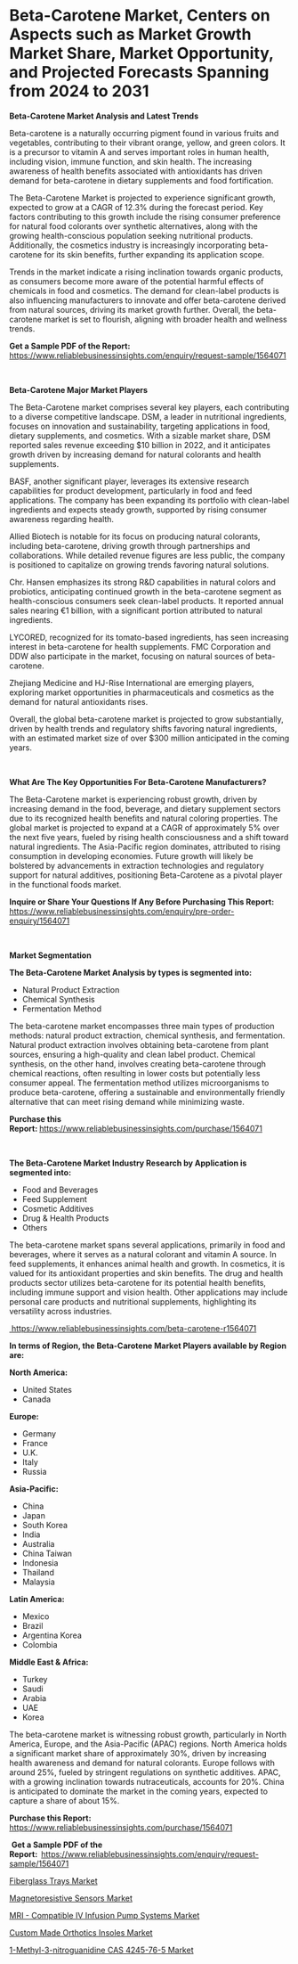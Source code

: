 <p><h1>Beta-Carotene Market, Centers on Aspects such as Market Growth Market Share, Market Opportunity, and Projected Forecasts Spanning from 2024 to 2031</h1></p><p><strong>Beta-Carotene Market Analysis and Latest Trends</strong></p>
<p><p>Beta-carotene is a naturally occurring pigment found in various fruits and vegetables, contributing to their vibrant orange, yellow, and green colors. It is a precursor to vitamin A and serves important roles in human health, including vision, immune function, and skin health. The increasing awareness of health benefits associated with antioxidants has driven demand for beta-carotene in dietary supplements and food fortification.</p><p>The Beta-Carotene Market is projected to experience significant growth, expected to grow at a CAGR of 12.3% during the forecast period. Key factors contributing to this growth include the rising consumer preference for natural food colorants over synthetic alternatives, along with the growing health-conscious population seeking nutritional products. Additionally, the cosmetics industry is increasingly incorporating beta-carotene for its skin benefits, further expanding its application scope.</p><p>Trends in the market indicate a rising inclination towards organic products, as consumers become more aware of the potential harmful effects of chemicals in food and cosmetics. The demand for clean-label products is also influencing manufacturers to innovate and offer beta-carotene derived from natural sources, driving its market growth further. Overall, the beta-carotene market is set to flourish, aligning with broader health and wellness trends.</p></p>
<p><strong>Get a Sample PDF of the Report:&nbsp;</strong> <a href="https://www.reliablebusinessinsights.com/enquiry/request-sample/1564071">https://www.reliablebusinessinsights.com/enquiry/request-sample/1564071</a></p>
<p>&nbsp;</p>
<p><strong>Beta-Carotene Major Market Players</strong></p>
<p><p>The Beta-Carotene market comprises several key players, each contributing to a diverse competitive landscape. DSM, a leader in nutritional ingredients, focuses on innovation and sustainability, targeting applications in food, dietary supplements, and cosmetics. With a sizable market share, DSM reported sales revenue exceeding $10 billion in 2022, and it anticipates growth driven by increasing demand for natural colorants and health supplements.</p><p>BASF, another significant player, leverages its extensive research capabilities for product development, particularly in food and feed applications. The company has been expanding its portfolio with clean-label ingredients and expects steady growth, supported by rising consumer awareness regarding health.</p><p>Allied Biotech is notable for its focus on producing natural colorants, including beta-carotene, driving growth through partnerships and collaborations. While detailed revenue figures are less public, the company is positioned to capitalize on growing trends favoring natural solutions.</p><p>Chr. Hansen emphasizes its strong R&D capabilities in natural colors and probiotics, anticipating continued growth in the beta-carotene segment as health-conscious consumers seek clean-label products. It reported annual sales nearing €1 billion, with a significant portion attributed to natural ingredients.</p><p>LYCORED, recognized for its tomato-based ingredients, has seen increasing interest in beta-carotene for health supplements. FMC Corporation and DDW also participate in the market, focusing on natural sources of beta-carotene. </p><p>Zhejiang Medicine and HJ-Rise International are emerging players, exploring market opportunities in pharmaceuticals and cosmetics as the demand for natural antioxidants rises.</p><p>Overall, the global beta-carotene market is projected to grow substantially, driven by health trends and regulatory shifts favoring natural ingredients, with an estimated market size of over $300 million anticipated in the coming years.</p></p>
<p>&nbsp;</p>
<p><strong>What Are The Key Opportunities For Beta-Carotene Manufacturers?</strong></p>
<p><p>The Beta-Carotene market is experiencing robust growth, driven by increasing demand in the food, beverage, and dietary supplement sectors due to its recognized health benefits and natural coloring properties. The global market is projected to expand at a CAGR of approximately 5% over the next five years, fueled by rising health consciousness and a shift toward natural ingredients. The Asia-Pacific region dominates, attributed to rising consumption in developing economies. Future growth will likely be bolstered by advancements in extraction technologies and regulatory support for natural additives, positioning Beta-Carotene as a pivotal player in the functional foods market.</p></p>
<p><strong>Inquire or Share Your Questions If Any Before Purchasing This Report:</strong> <a href="https://www.reliablebusinessinsights.com/enquiry/pre-order-enquiry/1564071">https://www.reliablebusinessinsights.com/enquiry/pre-order-enquiry/1564071</a></p>
<p>&nbsp;</p>
<p><strong>Market Segmentation</strong></p>
<p><strong>The Beta-Carotene Market Analysis by types is segmented into:</strong></p>
<p><ul><li>Natural Product Extraction</li><li>Chemical Synthesis</li><li>Fermentation Method</li></ul></p>
<p><p>The beta-carotene market encompasses three main types of production methods: natural product extraction, chemical synthesis, and fermentation. Natural product extraction involves obtaining beta-carotene from plant sources, ensuring a high-quality and clean label product. Chemical synthesis, on the other hand, involves creating beta-carotene through chemical reactions, often resulting in lower costs but potentially less consumer appeal. The fermentation method utilizes microorganisms to produce beta-carotene, offering a sustainable and environmentally friendly alternative that can meet rising demand while minimizing waste.</p></p>
<p><strong>Purchase this Report:&nbsp;</strong><a href="https://www.reliablebusinessinsights.com/purchase/1564071">https://www.reliablebusinessinsights.com/purchase/1564071</a></p>
<p>&nbsp;</p>
<p><strong>The Beta-Carotene Market Industry Research by Application is segmented into:</strong></p>
<p><ul><li>Food and Beverages</li><li>Feed Supplement</li><li>Cosmetic Additives</li><li>Drug & Health Products</li><li>Others</li></ul></p>
<p><p>The beta-carotene market spans several applications, primarily in food and beverages, where it serves as a natural colorant and vitamin A source. In feed supplements, it enhances animal health and growth. In cosmetics, it is valued for its antioxidant properties and skin benefits. The drug and health products sector utilizes beta-carotene for its potential health benefits, including immune support and vision health. Other applications may include personal care products and nutritional supplements, highlighting its versatility across industries.</p></p>
<p><a href="https://www.reliablebusinessinsights.com/beta-carotene-r1564071">&nbsp;https://www.reliablebusinessinsights.com/beta-carotene-r1564071</a></p>
<p><strong>In terms of Region, the Beta-Carotene Market Players available by Region are:</strong></p>
<p>
    <p> <strong> North America: </strong>
        <ul>
            <li>United States</li>
            <li>Canada</li>
        </ul>
        </p> 
    <p> <strong> Europe: </strong>
        <ul>
            <li>Germany</li>
            <li>France</li>
            <li>U.K.</li>
            <li>Italy</li>
            <li>Russia</li>
        </ul>
        </p> 
    <p> <strong> Asia-Pacific: </strong>
        <ul>
            <li>China</li>
            <li>Japan</li>
            <li>South Korea</li>
            <li>India</li>
            <li>Australia</li>
            <li>China Taiwan</li>
            <li>Indonesia</li>
            <li>Thailand</li>
            <li>Malaysia</li>
        </ul>
        </p> 
    <p> <strong> Latin America: </strong>
        <ul>
            <li>Mexico</li>
            <li>Brazil</li>
            <li>Argentina Korea</li>
            <li>Colombia</li>
        </ul>
        </p> 
    <p> <strong> Middle East & Africa: </strong>
        <ul>
            <li>Turkey</li>
            <li>Saudi</li>
            <li>Arabia</li>
            <li>UAE</li>
            <li>Korea</li>
        </ul>
    </p>
    </p>
<p><p>The beta-carotene market is witnessing robust growth, particularly in North America, Europe, and the Asia-Pacific (APAC) regions. North America holds a significant market share of approximately 30%, driven by increasing health awareness and demand for natural colorants. Europe follows with around 25%, fueled by stringent regulations on synthetic additives. APAC, with a growing inclination towards nutraceuticals, accounts for 20%. China is anticipated to dominate the market in the coming years, expected to capture a share of about 15%.</p></p>
<p><strong>Purchase this Report: </strong><a href="https://www.reliablebusinessinsights.com/purchase/1564071">https://www.reliablebusinessinsights.com/purchase/1564071</a></p>
<p>&nbsp;<strong>Get a Sample PDF of the Report:&nbsp;&nbsp;</strong><a href="https://www.reliablebusinessinsights.com/enquiry/request-sample/1564071">https://www.reliablebusinessinsights.com/enquiry/request-sample/1564071</a></p>
<p><strong></strong></p>
<p><p><a href="https://issuu.com/reportprime-2/docs/fiberglass-trays-market-size-2030.p_da3b45bb9195e7">Fiberglass Trays Market</a></p><p><a href="https://www.linkedin.com/pulse/unveiling-market-trends-global-magnetoresistive-sensors-growth-j6w2c?trackingId=ueHKlzB6TteDNxIsu2Thsg%3D%3D">Magnetoresistive Sensors Market</a></p><p><a href="https://github.com/JubayerMia832/Market-Research-Report-List-1/blob/main/mri-compatible-iv-infusion-pump-systems-market.md">MRI - Compatible IV Infusion Pump Systems Market</a></p><p><a href="https://issuu.com/reportprime-2/docs/custom-made-orthotics-insoles-marke_6136124897b7e7">Custom Made Orthotics Insoles Market</a></p><p><a href="https://medium.com/@jeraldhackett/1-methyl-3-nitroguanidine-cas-4245-76-5-market-2024-2031-industry-insights-and-investment-bf107ad5143f">1-Methyl-3-nitroguanidine CAS 4245-76-5 Market</a></p></p>